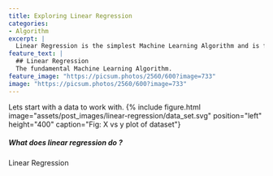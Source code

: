 ```yaml
---
title: Exploring Linear Regression
categories:
- Algorithm
excerpt: |
  Linear Regression is the simplest Machine Learning Algorithm and is fundamental to other algorithms such as Polynomial Regression and Neural Networks. Here, we explore the questions (What||Why||Where||How) of Linear Regression.
feature_text: | 
  ## Linear Regression 
  The fundamental Machine Learning Algorithm.
feature_image: "https://picsum.photos/2560/600?image=733"
image: "https://picsum.photos/2560/600?image=733"
---
```


Lets start with a data to work with.
{% include figure.html image="assets/post_images/linear-regression/data_set.svg" position="left" height="400" caption="Fig: X vs y plot of dataset"}
##### What does linear regression do ?
Linear Regression